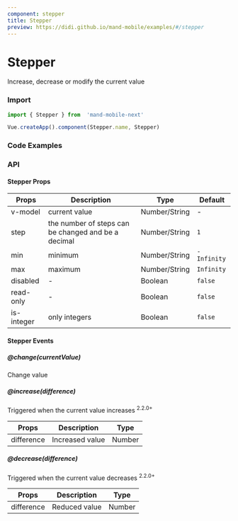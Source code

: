 ```yaml
---
component: stepper
title: Stepper
preview: https://didi.github.io/mand-mobile/examples/#/stepper
---
```


# Stepper


Increase, decrease or modify the current value

### Import

```javascript
import { Stepper } from  'mand-mobile-next'

Vue.createApp().component(Stepper.name, Stepper)
```

### Code Examples

<demo-wrapper
  src="src/packages/stepper/demo"
  :demos="demos"
/>

<script setup>
const demos = import.meta.globEager('../../../src/packages/stepper/demo/demo*.vue')
</script>

<!-- DEMO -->

### API

#### Stepper Props
|Props | Description | Type | Default |
|---------|------|--------|----|
|v-model | current value | Number/String |-|
|step|the number of steps can be changed and be a decimal|Number/String|`1`|
|min|minimum|Number/String|`-Infinity`|
|max|maximum|Number/String|`Infinity`|
|disabled|-| Boolean|`false`|
|read-only|-| Boolean|`false`|
|is-integer|only integers| Boolean|`false`|

#### Stepper Events

##### @change(currentValue)
Change value

##### @increase(difference)
Triggered when the current value increases <sup class="version-after">2.2.0+</sup>

|Props | Description | Type|
|----|-----|------|
|difference|Increased value|Number|

##### @decrease(difference)
Triggered when the current value decreases <sup class="version-after">2.2.0+</sup>

|Props | Description | Type|
|----|-----|------|
|difference|Reduced value|Number|